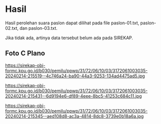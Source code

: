 # Hasil

Hasil perolehan suara paslon dapat dilihat pada file paslon-01.txt, paslon-02.txt, dan paslon-03.txt.

Jika tidak ada, artinya data tersebut belum ada pada SIREKAP.

## Foto C Plano

https://sirekap-obj-formc.kpu.go.id/b030/pemilu/ppwp/31/72/06/10/03/3172061003035-20240214-215519--4c746a24-ba90-44a3-9253-134ad4475ad5.jpg

https://sirekap-obj-formc.kpu.go.id/b030/pemilu/ppwp/31/72/06/10/03/3172061003035-20240214-215431--6d9194e6-df89-4eee-8bc5-41253c684c11.jpg

https://sirekap-obj-formc.kpu.go.id/b030/pemilu/ppwp/31/72/06/10/03/3172061003035-20240214-215345--aed108d8-ac3a-4814-8dc8-3739e0b18a6a.jpg
